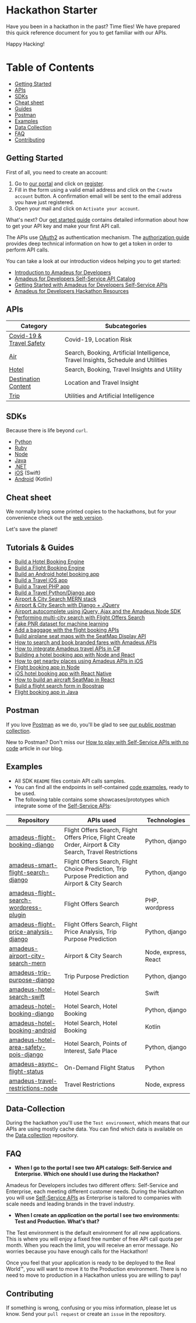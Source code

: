 # Hackathon Starter

Have you been in a hackathon in the past? Time flies! We have prepared this quick reference document for you to get familiar with our APIs.

Happy Hacking!

# Table of Contents

- [Getting Started](#getting-started)
- [APIs](#apis)
- [SDKs](#sdks)
- [Cheat sheet](#cheatsheet)
- [Guides](#guides)
- [Postman](#postman)
- [Examples](#examples)
- [Data Collection](#data-collection)
- [FAQ](#faq)
- [Contributing](#contributing)


## Getting Started

First of all, you need to create an account:

1. Go to [our portal](https://developers.amadeus.com) and click on [register](https://developers.amadeus.com/create-account).
2. Fill in the form using a valid email address and click on the `Create account` button. A confirmation email will be sent to the email address you have just registered.
3. Open your mail and click on `Activate your account`.

What's next? Our [get started guide](https://developers.amadeus.com/get-started/get-started-with-self-service-apis-335) contains detailed information about how to get your API key and make your first API call.

The APIs use [OAuth2](https://en.wikipedia.org/wiki/OAuth) as authentication mechanism. The [authorization guide](https://developers.amadeus.com/self-service/apis-docs/guides/authorization) provides deep technical information on how to get a token in order to perform API calls.

You can take a look at our introduction videos helping you to get started:
- [Introduction to Amadeus for Developers](https://www.youtube.com/watch?v=O-WWriCnRco&list=PLBehidtj-OipoBNqwOIGVJ1L_pSnJADXi&index=2&t=0s)
- [Amadeus for Developers Self-Service API Catalog](https://www.youtube.com/watch?v=U9vhUg7G2_4&list=PLBehidtj-OipoBNqwOIGVJ1L_pSnJADXi&index=3&t=0s) 
- [Getting Started with Amadeus for Developers Self-Service APIs](https://www.youtube.com/watch?v=NhRcl_Howus&list=PLBehidtj-OipoBNqwOIGVJ1L_pSnJADXi&index=4&t=0s)
- [Amadeus for Developers Hackathon Resources](https://www.youtube.com/watch?v=GE5qk9ksMtQ&list=PLBehidtj-OipoBNqwOIGVJ1L_pSnJADXi&index=5&t=0s)

## APIs 

| Category | Subcategories |
| ----------------------------------------------- | ---------------------------------------------------------------------------- |
| [Covid-19 & Travel Safety](https://developers.amadeus.com/self-service/category/covid-19-and-travel-safety) | Covid-19, Location Risk |
| [Air](https://developers.amadeus.com/self-service/category/air) | Search, Booking, Artificial Intelligence, Travel Insights, Schedule and Utilities |
| [Hotel](https://developers.amadeus.com/self-service/category/hotel) | Search, Booking, Travel Insights and Utility |
| [Destination Content](https://developers.amadeus.com/self-service/category/destination-content) | Location and Travel Insight |
| [Trip](https://developers.amadeus.com/self-service/category/trip) | Utilities and Artificial Intelligence |

## SDKs

Because there is life beyond `curl`.

- [Python](https://github.com/amadeus4dev/amadeus-python)
- [Ruby](https://github.com/amadeus4dev/amadeus-ruby)
- [Node](https://github.com/amadeus4dev/amadeus-node)
- [Java](https://github.com/amadeus4dev/amadeus-java)
- [.NET](https://github.com/amadeus4dev/amadeus-dotnet)
- [iOS](https://github.com/amadeus4dev/amadeus-ios) (Swift)
- [Android](https://github.com/amadeus4dev/amadeus-android) (Kotlin)

## Cheat sheet

We normally bring some printed copies to the hackathons, but for your convenience check out the [web version](https://possible-quilt-2ff.notion.site/Cheat-sheet-e059caf4fcd342b78705f9f3d6f88f1d). 

Let's save the planet!

## Tutorials & Guides 

- [Build a Hotel Booking Engine](https://developers.amadeus.com/blog/build-hotel-booking-engine-amadeus-api)
- [Build a Flight Booking Engine](https://developers.amadeus.com/blog/tutorial-booking-engine-amadeus-flight-booking-api)
- [Build an Android hotel booking app](https://developers.amadeus.com/blog/android-hotel-booking-app-tutorial)
- [Build a Travel iOS app](https://developers.amadeus.com/blog/build-ios-app-with-amadeus-apis-swift-sdk)
- [Build a Travel PHP app](https://developers.amadeus.com/blog/how-to-integrate-amadeus-api-in-php)
- [Build a Travel Python/Django app](https://developers.amadeus.com/blog/amadues-api-django-python-sdk)
- [Airport & City Search MERN stack](https://developers.amadeus.com/blog/airport-autocomplete-app-with-the-mern-stack)
- [Airport & City Search with Django + JQuery](https://developers.amadeus.com/blog/django-jquery-ajax-airport-search-autocomplete)
- [Airport autocomplete using jQuery, Ajax and the Amadeus Node SDK](https://developers.amadeus.com/blog/airport-autocomplete-jquery-ajax)
- [Performing multi-city search with Flight Offers Search](https://developers.amadeus.com/blog/multi-city-flight-search-amadeus-api)
- [Fake PNR dataset for machine learning](https://developers.amadeus.com/blog/free-fake-pnr-sample-data)
- [Add a baggage with the flight booking APIs](https://developers.amadeus.com/blog/add-baggage-amadeus-flight-booking-api)
- [Build airplane seat maps with the SeatMap Display API](https://developers.amadeus.com/blog/seat-selection-amadeus-seat-map-api)
- [How to search and book branded fares with Amadeus APIs](https://developers.amadeus.com/blog/search-book-branded-fares-amadeus-api)
- [How to integrate Amadeus travel APIs in C#](https://developers.amadeus.com/blog/integrate-amadeus-travel-api-csharp)
- [Building a hotel booking app with Node and React](https://developers.amadeus.com/blog/react-hotel-booking-app-part1)
- [How to get nearby places using Amadeus APIs in iOS](https://developers.amadeus.com/blog/getting-nearby-places-ios-amadeus-api)
- [Flight booking app in Node](https://developers.amadeus.com/blog/flight-booking-app-angular-1)
- [iOS hotel booking app with React Native](https://developers.amadeus.com/blog/build-ios-app-with-amadeus-apis-swift-sdk)
- [How to build an aircraft SeatMap in React](https://developers.amadeus.com/blog/react-seat-map)
- [Build a flight search form in Boostrap](https://developers.amadeus.com/blog/bootstrap-flight-search-form-part-1)
- [Flight booking app in Java](https://developers.amadeus.com/blog/flight-booking-application-java-spring-react-1)

## Postman

If you love [Postman](https://www.getpostman.com/) as we do, you'll be glad to see [our public postman collection](https://documenter.getpostman.com/view/2672636/RWEcPfuJ).

New to Postman? Don't miss our [How to play with Self-Service APIs with no code](https://developers.amadeus.com/blog/how-to-play-with-self-service-apis-with-no-code-using-postman) article in our blog.

## Examples

- All SDK `README` files contain API calls samples.
- You can find all the endpoints in self-contained [code examples](https://github.com/amadeus4dev/amadeus-code-examples), ready to be used.
- The following table contains some showcases/prototypes which integrate some of the [Self-Service APIs](https://developers.amadeus.com/self-service/):

| Repository | APIs used | Technologies |
| ----------------------------------------------- | ---------------------------------------------------------------------------- | ------------------------------------------------------|
| [amadeus-flight-booking-django](https://github.com/amadeus4dev/amadeus-flight-booking-django) | Flight Offers Search, Flight Offers Price, Flight Create Order, Airport & City Search, Travel Restrictions | Python, django |
| [amadeus-smart-flight-search-django](https://github.com/amadeus4dev/amadeus-smart-flight-search-django) | Flight Offers Search, Flight Choice Prediction, Trip Purpose Prediction and Airport & City Search | Python, django |
| [amadeus-flight-search-wordpress-plugin](https://github.com/amadeus4dev/amadeus-flight-search-wordpress-plugin) | Flight Offers Search| PHP, wordpress |
| [amadeus-flight-price-analysis-django](https://github.com/amadeus4dev/amadeus-flight-price-analysis-django) | Flight Offers Search, Flight Price Analysis, Trip Purpose Prediction| Python, django |
| [amadeus-airport-city-search-mern](https://github.com/amadeus4dev/amadeus-airport-city-search-mern) | Airport & City Search | Node, express, React |
| [amadeus-trip-purpose-django](https://github.com/amadeus4dev/amadeus-trip-purpose-django) | Trip Purpose Prediction | Python, django |
| [amadeus-hotel-search-swift](https://github.com/amadeus4dev/amadeus-hotel-search-swift) | Hotel Search | Swift |
| [amadeus-hotel-booking-django](https://github.com/amadeus4dev/amadeus-hotel-booking-django) | Hotel Search, Hotel Booking| Python, django |
| [amadeus-hotel-booking-android](https://github.com/amadeus4dev/amadeus-hotel-booking-android) | Hotel Search, Hotel Booking| Kotlin |
| [amadeus-hotel-area-safety-pois-django](https://github.com/amadeus4dev/amadeus-hotel-area-safety-pois-django) | Hotel Search, Points of Interest, Safe Place| Python, django |
| [amadeus-async-flight-status](https://github.com/amadeus4dev/amadeus-async-flight-status) | On-Demand Flight Status| Python |
| [amadeus-travel-restrictions-node](https://github.com/amadeus4dev/amadeus-travel-restrictions-node) | Travel Restrictions | Node, express |



## Data-Collection

During the hackathon you'll use the `Test environment`, which means that our APIs are using mostly cache data. You can find which data is available on the [Data collection](http://github.com/amadeus4dev/data-collection) repository.

## FAQ

* **When I go to the portal I see two API catalogs: Self-Service and Enterprise. Which one should I use during the Hackathon?**

Amadeus for Developers includes two different offers: Self-Service and
Enterprise, each meeting different customer needs. During the Hackathon you
will use [Self-Service APIs](https://developers.amadeus.com/self-service/) as
Enterprise is tailored to companies with scale needs and leading brands in the
travel industry.

* **When I create an *application* on the portal I see two environments: Test and Production. What's that?**

The Test environment is the default environment for all new applications. This
is where you will enjoy a fixed free number of free API call quota per month.
When you reach the limit, you will receive an error message. No worries because
you have enough calls for the Hackathon!

Once you feel that your application is ready to be deployed to the Real World™,
you will want to move it to the Production environment. There is no need to move to
production in a Hackathon unless you are willing to pay!

## Contributing

If something is wrong, confusing or you miss information, please let us know. Send your `pull request` or create an `issue` in the repository. 
